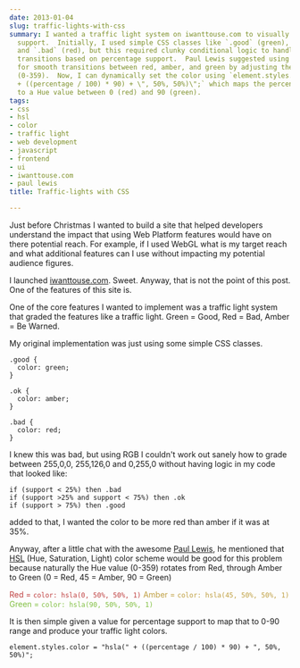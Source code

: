 ```yaml
---
date: 2013-01-04
slug: traffic-lights-with-css
summary: I wanted a traffic light system on iwanttouse.com to visually represent feature
  support.  Initially, I used simple CSS classes like `.good` (green), `.ok` (amber),
  and `.bad` (red), but this required clunky conditional logic to handle the color
  transitions based on percentage support.  Paul Lewis suggested using HSL which allows
  for smooth transitions between red, amber, and green by adjusting the Hue value
  (0-359).  Now, I can dynamically set the color using `element.styles.color = \"hsla(\"
  + ((percentage / 100) * 90) + \", 50%, 50%)\";` which maps the percentage support
  to a Hue value between 0 (red) and 90 (green).
tags:
- css
- hsl
- color
- traffic light
- web development
- javascript
- frontend
- ui
- iwanttouse.com
- paul lewis
title: Traffic-lights with CSS

---
```


Just before Christmas I wanted to build a site that helped developers understand the impact that using Web Platform features would have on there potential reach.
For example, if I used WebGL what is my target reach and what additional features can I use without impacting my potential audience figures.  

I launched [iwanttouse.com](http://iwanttouse.com). Sweet. Anyway, that is not the point of this post.  One of the features of this site is.

One of the core features I wanted to implement was a traffic light system that graded the features like a traffic light. Green = Good, Red = Bad, Amber = Be Warned.  

My original implementation was just using some simple CSS classes.

    .good {
      color: green;
    }

    .ok {
      color: amber;
    }

    .bad {
      color: red;
    }

I knew this was bad, but using RGB I couldn't work out sanely how to grade between 255,0,0, 255,126,0 and 0,255,0 without having logic in my code that looked like:

    if (support < 25%) then .bad
    if (support >25% and support < 75%) then .ok
    if (support > 75%) then .good

added to that, I wanted the color to be more red than amber if it was at 35%.

Anyway, after a little chat with the awesome [Paul Lewis](http://twitter.com/aerotwist), he mentioned that [HSL](http://www.css3.info/preview/hsla/) (Hue, Saturation, Light) color scheme would be good for this problem
because naturally the Hue value (0-359) rotates from Red, through Amber to Green (0 = Red, 45 = Amber, 90 = Green)

<span style="color: hsla(0, 50%, 50%, 1)">Red = `color: hsla(0, 50%, 50%, 1)`</span>
<span style="color: hsla(45, 50%, 50%, 1)">Amber = `color: hsla(45, 50%, 50%, 1)`</span>
<span style="color: hsla(90, 50%, 50%, 1)">Green = `color: hsla(90, 50%, 50%, 1)`</span>

It is then simple given a value for percentage support to map that to 0-90 range and produce your traffic light colors.

    element.styles.color = "hsla(" + ((percentage / 100) * 90) + ", 50%, 50%)";

